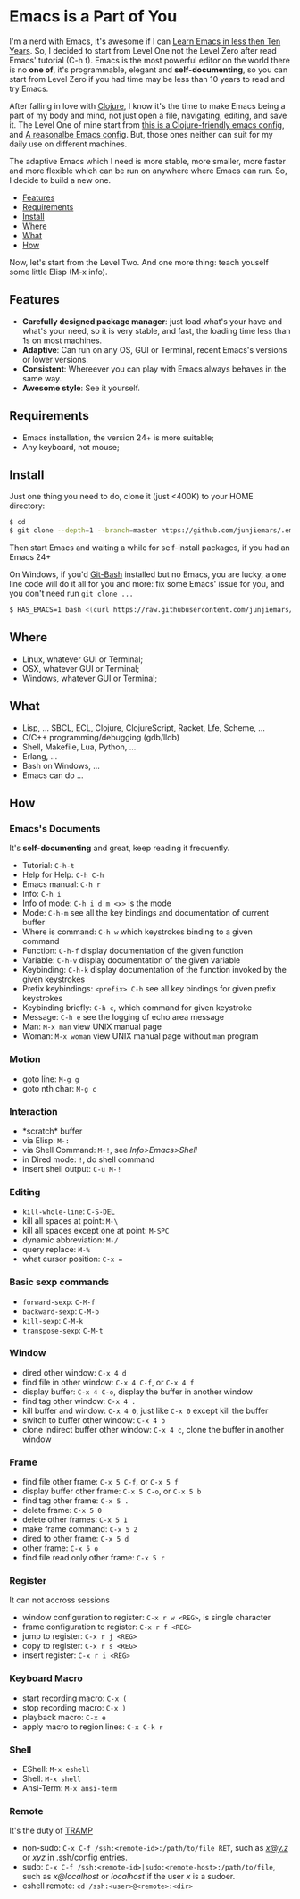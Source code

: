 Emacs is a Part of You
=======

I'm a nerd with Emacs, it's awesome if I can [Learn Emacs in less then Ten Years](http://edward.oconnor.cx/2009/07/learn-emacs-in-ten-years). So, I decided to start from Level One not the Level Zero after read Emacs' tutorial (C-h t). Emacs is the most powerful editor on the world there is no **one of**, it's programmable, elegant and **self-documenting**, so you can start from Level Zero if you had time may be less than 10 years to read and try Emacs.

After falling in love with [Clojure](http://clojure.org/), I know it's the time to make Emacs being a part of my body and mind, not just open a file, navigating, editing, and save it. The Level One of mine start from [this is a Clojure-friendly emacs config](https://github.com/flyingmachine/emacs-for-clojure), and [A reasonalbe Emacs config](https://github.com/purcell/emacs.d). But, those ones neither can suit for my daily use on different machines.

The adaptive Emacs which I need is more stable, more smaller, more faster and more flexible which can be run on anywhere where Emacs can run. So, I decide to build a new one.


* [Features](#features)
* [Requirements](#requirements)
* [Install](#install)
* [Where](#where)
* [What](#what)
* [How](#how)

Now, let's start from the Level Two. And one more thing: teach youself some little Elisp (M-x info).

## Features
* __Carefully designed package manager__: just load what's your have and what's your need, so it is very stable, and fast, the loading time less than 1s on most machines.
* __Adaptive__: Can run on any OS, GUI or Terminal, recent Emacs's versions or lower versions.
* __Consistent__: Whereever you can play with Emacs always behaves in the same way.
* __Awesome style__: See it yourself.

## Requirements
* Emacs installation, the version 24+ is more suitable;
* Any keyboard, not mouse;

## Install
Just one thing you need to do, clone it (just <400K) to your HOME directory:
```sh
$ cd
$ git clone --depth=1 --branch=master https://github.com/junjiemars/.emacs.d.git
```
Then start Emacs and waiting a while for self-install packages, if you had an Emacs 24+

On Windows, if you'd [Git-Bash](https://git-scm.com/downloads) installed but no Emacs, you are lucky, a one line code will do it all for you and more: fix some Emacs' issue for you, 
and you don't need run ```git clone ...```

```sh
$ HAS_EMACS=1 bash <(curl https://raw.githubusercontent.com/junjiemars/kit/master/win/install-win-kits.sh)
```

## Where
* Linux, whatever GUI or Terminal;
* OSX, whatever GUI or Terminal;
* Windows, whatever GUI or Terminal;

## What
* Lisp, ... SBCL, ECL, Clojure, ClojureScript, Racket, Lfe, Scheme, ...
* C/C++ programming/debugging (gdb/lldb)
* Shell, Makefile, Lua, Python, ...
* Erlang, ...
* Bash on Windows, ...
* Emacs can do ...

## How

### Emacs's Documents
It's **self-documenting** and great, keep reading it frequently.

* Tutorial: ```C-h-t```
* Help for Help: ```C-h C-h```
* Emacs manual: ```C-h r```
* Info: ```C-h i```
* Info of mode: ```C-h i d m <x>``` *<x>* is the mode
* Mode: ```C-h-m``` see all the key bindings and documentation of current buffer
* Where is command: ```C-h w``` which keystrokes binding to a given command
* Function: ```C-h-f``` display documentation of the given function
* Variable: ```C-h-v``` display documentation of the given variable
* Keybinding: ```C-h-k``` display documentation of the function invoked by the given keystrokes
* Prefix keybindings: ```<prefix> C-h``` see all key bindings for given prefix keystrokes
* Keybinding briefly: ```C-h c```, which command for given keystroke
* Message: ```C-h e``` see the logging of echo area message
* Man: ```M-x man``` view UNIX manual page
* Woman: ```M-x woman``` view UNIX manual page without ```man``` program

### Motion
* goto line: ```M-g g```
* goto nth char: ```M-g c```

### Interaction
* \*scratch\* buffer
* via Elisp: ```M-:```
* via Shell Command: ```M-!```, see *Info>Emacs>Shell*
* in Dired mode: ```!```, do shell command
* insert shell output: ```C-u M-!```

### Editing
* ```kill-whole-line```: ```C-S-DEL```
* kill all spaces at point: ```M-\```
* kill all spaces except one at point: ```M-SPC```
* dynamic abbreviation: ```M-/```
* query replace: ```M-%```
* what cursor position: ```C-x =```

### Basic sexp commands
* ```forward-sexp```: ```C-M-f```
* ```backward-sexp```: ```C-M-b```
* ```kill-sexp```: ```C-M-k```
* ```transpose-sexp```: ```C-M-t```

### Window
* dired other window: ```C-x 4 d```
* find file in other window: ```C-x 4 C-f```, or ```C-x 4 f```
* display buffer: ```C-x 4 C-o```, display the buffer in another window
* find tag other window: ```C-x 4 .```
* kill buffer and window: ```C-x 4 0```, just like ```C-x 0``` except kill the buffer
* switch to buffer other window: ```C-x 4 b```
* clone indirect buffer other window: ```C-x 4 c```, clone the buffer in another window

### Frame
* find file other frame: ```C-x 5 C-f```, or ```C-x 5 f```
* display buffer other frame: ```C-x 5 C-o```, or ```C-x 5 b```
* find tag other frame: ```C-x 5 .```
* delete frame: ```C-x 5 0```
* delete other frames: ```C-x 5 1```
* make frame command: ```C-x 5 2```
* dired to other frame: ```C-x 5 d```
* other frame: ```C-x 5 o```
* find file read only other frame: ```C-x 5 r```


### Register
It can not accross sessions
* window configuration to register: ```C-x r w <REG>```, <REG> is single character
* frame configuration to register: ```C-x r f <REG>```
* jump to register: ```C-x r j <REG>```
* copy to register: ```C-x r s <REG>```
* insert register: ```C-x r i <REG>```


### Keyboard Macro
* start recording macro: ```C-x (```
* stop recording macro: ```C-x )```
* playback macro: ```C-x e```
* apply macro to region lines: ```C-x C-k r```


### Shell
* EShell: ```M-x eshell```
* Shell: ```M-x shell```
* Ansi-Term: ```M-x ansi-term```


### Remote
It's the duty of [TRAMP](https://www.gnu.org/software/tramp/)
* non-sudo: ```C-x C-f /ssh:<remote-id>:/path/to/file RET```, *<remote-id>* such as *x@y.z* or *xyz* in .ssh/config entries.
* sudo: ```C-x C-f /ssh:<remote-id>|sudo:<remote-host>:/path/to/file```, *<remote-host>*
such as *x@localhost* or *localhost* if the user *x* is a sudoer.
* eshell remote: ```cd /ssh:<user>@<remote>:<dir>```
